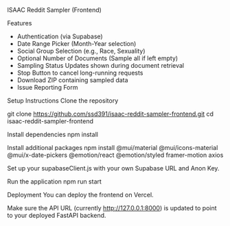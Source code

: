 ISAAC Reddit Sampler (Frontend)

Features
 - Authentication (via Supabase)
 - Date Range Picker (Month-Year selection)
 - Social Group Selection (e.g., Race, Sexuality)
 - Optional Number of Documents (Sample all if left empty)
 - Sampling Status Updates shown during document retrieval
 - Stop Button to cancel long-running requests
 - Download ZIP containing sampled data
 - Issue Reporting Form



Setup Instructions
Clone the repository

git clone https://github.com/ssd391/isaac-reddit-sampler-frontend.git
cd isaac-reddit-sampler-frontend

Install dependencies
npm install

Install additional packages
npm install @mui/material @mui/icons-material @mui/x-date-pickers @emotion/react @emotion/styled framer-motion axios

Set up your supabaseClient.js with your own Supabase URL and Anon Key.

Run the application
npm run start

Deployment
You can deploy the frontend on Vercel.

Make sure the API URL (currently http://127.0.0.1:8000) is updated to point to your deployed FastAPI backend.